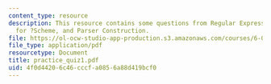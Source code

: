 ```yaml
---
content_type: resource
description: This resource contains some questions from Regular Expressions, Grammar
  for ?Scheme, and Parser Construction.
file: https://ol-ocw-studio-app-production.s3.amazonaws.com/courses/6-035-computer-language-engineering-sma-5502-fall-2005/4f0d44206c46cccfa0856a88d419bcf0_practice_quiz1.pdf
file_type: application/pdf
resourcetype: Document
title: practice_quiz1.pdf
uid: 4f0d4420-6c46-cccf-a085-6a88d419bcf0
---
```

